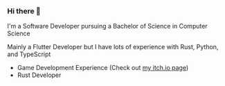 ### Hi there 👋

I'm a Software Developer pursuing a Bachelor of Science in Computer Science

Mainly a Flutter Developer but I have lots of experience with Rust, Python, and TypeScript

- Game Development Experience (Check out [my itch.io page](https://blacksoapgames.itch.io))
- Rust Developer
